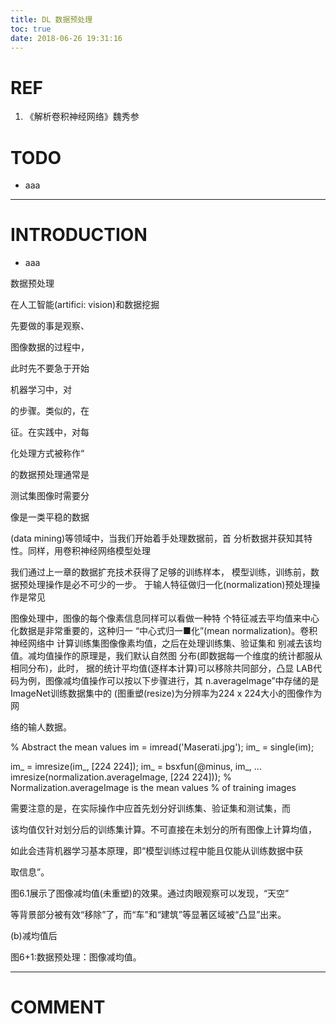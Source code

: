 ```yaml
---
title: DL 数据预处理
toc: true
date: 2018-06-26 19:31:16
---
```

# REF
1. 《解析卷积神经网络》魏秀参




# TODO






  * aaa



* * *




# INTRODUCTION






  * aaa













数据预处理

在人工智能(artifici: vision)和数据挖掘

先要做的事是观察、

图像数据的过程中，

此时先不要急于开始

机器学习中，对

的步骤。类似的，在

征。在实践中，对每

化处理方式被称作“

的数据预处理通常是

测试集图像时需要分

像是一类平稳的数据


































(data mining)等领域中，当我们开始着手处理数据前，首 分析数据并获知其特性。同样，用卷积神经网络模型处理

我们通过上一章的数据扩充技术获得了足够的训练样本， 模型训练，训练前，数据预处理操作是必不可少的一步。 于输人特征做归一化(normalization)预处理操作是常见

图像处理中，图像的每个像素信息同样可以看做一种特 个特征减去平均值来中心化数据是非常重要的，这种归一 “中心式归一■化”(mean normalization)。卷积神经网络中 计算训练集图像像素均值，之后在处理训练集、验证集和 别减去该均值。减均值操作的原理是，我们默认自然图 分布(即数据每一个维度的统计都服从相同分布)，此时， 据的统计平均值(逐样本计算)可以移除共同部分，凸显 LAB代码为例，图像减均值操作可以按以下步骤进行，其 n.averagelmage”中存储的是ImageNet训练数据集中的 (图重塑(resize)为分辨率为224 x 224大小的图像作为网


络的输人数据。

% Abstract the mean values im = imread('Maserati.jpg'); im_ = single(im);

im_ = imresize(im_, [224 224]); im_ = bsxfun(@minus, im_, ... imresize(normalization.averageImage, [224 224])); % Normalization.averageImage is the mean values % of training images

需要注意的是，在实际操作中应首先划分好训练集、验证集和测试集，而

该均值仅针对划分后的训练集计算。不可直接在未划分的所有图像上计算均值，

如此会违背机器学习基本原理，即“模型训练过程中能且仅能从训练数据中获

取信息”。

图6.1展示了图像减均值(未重塑)的效果。通过肉眼观察可以发现，“天空”

等背景部分被有效“移除”了，而“车”和“建筑”等显著区域被“凸显”出来。


(b)减均值后

图6+1:数据预处理：图像减均值。























* * *




# COMMENT
